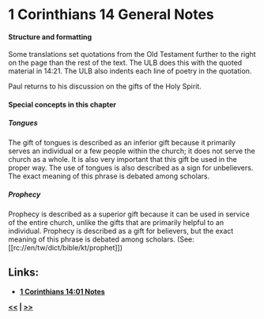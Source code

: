 # 1 Corinthians 14 General Notes #

#### Structure and formatting ####

Some translations set quotations from the Old Testament further to the right on the page than the rest of the text. The ULB does this with the quoted material in 14:21. The ULB also indents each line of poetry in the quotation.

Paul returns to his discussion on the  gifts of the Holy Spirit.

#### Special concepts in this chapter ####

##### Tongues #####

The gift of tongues is described as an inferior gift because it primarily serves an individual or a few people within the church; it does not serve the church as a whole. It is also very important that this gift be used in the proper way. The use of tongues is also described as a sign for unbelievers. The exact meaning of this phrase is debated among scholars. 

##### Prophecy #####

Prophecy is described as a superior gift because it can be used in service of the entire church, unlike the gifts that are primarily helpful to an individual. Prophecy is described as a gift for believers, but the exact meaning of this phrase is debated among scholars. (See: [[rc://en/tw/dict/bible/kt/prophet]])

## Links: ##

* __[1 Corinthians 14:01 Notes](./01.md)__

__[<<](../13/intro.md) | [>>](../15/intro.md)__
